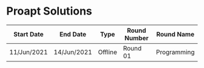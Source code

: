 # Proapt Solutions

Start Date | End Date | Type | Round Number | Round Name
--- | --- | --- | --- | ---
11/Jun/2021 | 14/Jun/2021 | Offline | Round 01 | Programming

